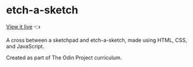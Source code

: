 # etch-a-sketch

[View it live](https://chrisnotthere.github.io/etch-a-sketch/) :point_left:

A cross between a sketchpad and etch-a-sketch, made using HTML, CSS, and JavaScript.

Created as part of The Odin Project curriculum.

